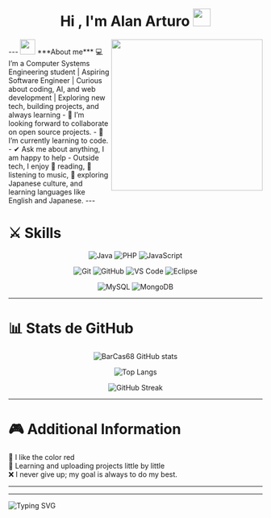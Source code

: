 <h1 align="center"><b>Hi , I'm Alan Arturo </b><img src="https://media.giphy.com/media/hvRJCLFzcasrR4ia7z/giphy.gif" width="35"></h1>
<img src="https://media2.giphy.com/media/v1.Y2lkPTc5MGI3NjExaWEzMnUycHI2N3oxNDhhczE1Z3o4aG01N2kwc2VrYmIwajVsYmt0NiZlcD12MV9pbnRlcm5hbF9naWZfYnlfaWQmY3Q9Zw/2IudUHdI075HL02Pkk/giphy.gif" width="300px" align="right">
---
<img src="https://media.giphy.com/media/ObNTw8Uzwy6KQ/giphy.gif" width="30px">&nbsp;***About me***
💻 I’m a Computer Systems Engineering student | Aspiring Software Engineer | Curious about coding, AI, and web development | Exploring new tech, building projects, and always learning
- 👯 I’m looking forward to collaborate on open source projects.
- 🌱 I’m currently learning to code.
- ✔ Ask me about anything, I am happy to help
- Outside tech, I enjoy 📖 reading, 🎵 listening to music, 🏯 exploring Japanese culture, and learning languages like English and Japanese.
---

# ⚔️ Skills
<div align="center">

<!-- Lenguajes -->
![Java](https://img.shields.io/badge/Java-ED8B00?style=for-the-badge&logo=openjdk&logoColor=white)
![PHP](https://img.shields.io/badge/PHP-777BB4?style=for-the-badge&logo=php&logoColor=white)
![JavaScript](https://img.shields.io/badge/JavaScript-F7DF1E?style=for-the-badge&logo=javascript&logoColor=black)

<!-- Herramientas -->
![Git](https://img.shields.io/badge/Git-F05032?style=for-the-badge&logo=git&logoColor=white)
![GitHub](https://img.shields.io/badge/GitHub-181717?style=for-the-badge&logo=github&logoColor=white)
![VS Code](https://img.shields.io/badge/VS%20Code-007ACC?style=for-the-badge&logo=visualstudiocode&logoColor=white)
![Eclipse](https://img.shields.io/badge/Eclipse-2C2255?style=for-the-badge&logo=eclipse&logoColor=white)

<!-- Bases de datos -->

![MySQL](https://img.shields.io/badge/MySQL-4479A1?style=for-the-badge&logo=mysql&logoColor=white)
![MongoDB](https://img.shields.io/badge/MongoDB-47A248?style=for-the-badge&logo=mongodb&logoColor=white)

</div>

---

# 📊 Stats de GitHub
<div align="center">

![BarCas68 GitHub stats](https://github-readme-stats.vercel.app/api?username=BarCas68&show_icons=true&theme=radical&count_private=true)  

![Top Langs](https://github-readme-stats.vercel.app/api/top-langs/?username=BarCas68&layout=compact&theme=radical)  

![GitHub Streak](https://streak-stats.demolab.com?user=BarCas68&theme=radical&hide_border=false)  

</div>

---

# 🎮 Additional Information
🔴 I like the color red
<br>
🚀 Learning and uploading projects little by little
<br>
❌  I never give up; my goal is always to do my best.

---


---

<!-- Footer animado -->
![Typing SVG](https://readme-typing-svg.demolab.com?font=Fira+Code&duration=3000&pause=1000&color=FF0000&center=true&vCenter=true&multiline=true&width=800&lines=Thank+you+for+visiting+my+profile!⭐;)

